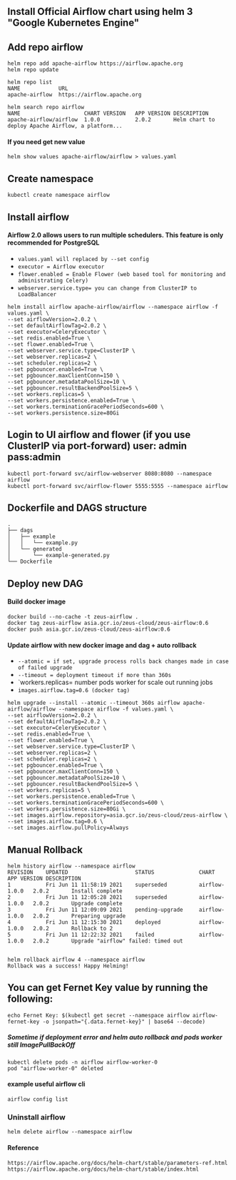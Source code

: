 ## Install Official Airflow chart using helm 3 "Google Kubernetes Engine"

## Add repo airflow
```
helm repo add apache-airflow https://airflow.apache.org
helm repo update

helm repo list
NAME          	URL                       
apache-airflow	https://airflow.apache.org

helm search repo airflow
NAME                  	CHART VERSION	APP VERSION	DESCRIPTION                                       
apache-airflow/airflow	1.0.0        	2.0.2      	Helm chart to deploy Apache Airflow, a platform...
```
#### If you need get new value
```
helm show values apache-airflow/airflow > values.yaml
```

## Create namespace
```
kubectl create namespace airflow
```

## Install airflow
#### Airflow 2.0 allows users to run multiple schedulers. This feature is only recommended for PostgreSQL
- `values.yaml will replaced by --set config`
- `executor = Airflow executor`
- `flower.enabled = Enable Flower (web based tool for monitoring and administrating Celery)`
- `webserver.service.type= you can change from ClusterIP to LoadBalancer`
```
helm install airflow apache-airflow/airflow --namespace airflow -f values.yaml \
--set airflowVersion=2.0.2 \
--set defaultAirflowTag=2.0.2 \
--set executor=CeleryExecutor \
--set redis.enabled=True \
--set flower.enabled=True \
--set webserver.service.type=ClusterIP \
--set webserver.replicas=2 \
--set scheduler.replicas=2 \
--set pgbouncer.enabled=True \
--set pgbouncer.maxClientConn=150 \
--set pgbouncer.metadataPoolSize=10 \
--set pgbouncer.resultBackendPoolSize=5 \
--set workers.replicas=5 \
--set workers.persistence.enabled=True \
--set workers.terminationGracePeriodSeconds=600 \
--set workers.persistence.size=80Gi
```

## Login to UI airflow and flower (if you use ClusterIP via port-forward) user: admin pass:admin
```
kubectl port-forward svc/airflow-webserver 8080:8080 --namespace airflow
kubectl port-forward svc/airflow-flower 5555:5555 --namespace airflow
```

## Dockerfile and DAGS structure
```
.
├── dags
│   ├── example
│   │   └── example.py
│   └── generated
│       └── example-generated.py
└── Dockerfile
```



## Deploy new DAG
#### Build docker image
```
docker build --no-cache -t zeus-airflow .
docker tag zeus-airflow asia.gcr.io/zeus-cloud/zeus-airflow:0.6
docker push asia.gcr.io/zeus-cloud/zeus-airflow:0.6
```

#### Update airflow with new docker image and dag + auto rollback
- `--atomic = if set, upgrade process rolls back changes made in case of failed upgrade`
- `--timeout = deployment timeout if more than 360s`
- `workers.replicas= number pods worker for scale out running jobs
- `images.airflow.tag=0.6 (docker tag)`
```
helm upgrade --install --atomic --timeout 360s airflow apache-airflow/airflow --namespace airflow -f values.yaml \
--set airflowVersion=2.0.2 \
--set defaultAirflowTag=2.0.2 \
--set executor=CeleryExecutor \
--set redis.enabled=True \
--set flower.enabled=True \
--set webserver.service.type=ClusterIP \
--set webserver.replicas=2 \
--set scheduler.replicas=2 \
--set pgbouncer.enabled=True \
--set pgbouncer.maxClientConn=150 \
--set pgbouncer.metadataPoolSize=10 \
--set pgbouncer.resultBackendPoolSize=5 \
--set workers.replicas=5 \
--set workers.persistence.enabled=True \
--set workers.terminationGracePeriodSeconds=600 \
--set workers.persistence.size=80Gi \
--set images.airflow.repository=asia.gcr.io/zeus-cloud/zeus-airflow \
--set images.airflow.tag=0.6 \
--set images.airflow.pullPolicy=Always
```

## Manual Rollback
```
helm history airflow --namespace airflow
REVISION	UPDATED                 	STATUS          	CHART        	APP VERSION	DESCRIPTION                                                  
1       	Fri Jun 11 11:58:19 2021	superseded      	airflow-1.0.0	2.0.2      	Install complete                                             
2       	Fri Jun 11 12:05:28 2021	superseded      	airflow-1.0.0	2.0.2      	Upgrade complete                                             
3       	Fri Jun 11 12:09:09 2021	pending-upgrade 	airflow-1.0.0	2.0.2      	Preparing upgrade                                            
4       	Fri Jun 11 12:15:30 2021	deployed        	airflow-1.0.0	2.0.2      	Rollback to 2                                                
5       	Fri Jun 11 12:22:32 2021	failed          	airflow-1.0.0	2.0.2      	Upgrade "airflow" failed: timed out


helm rollback airflow 4 --namespace airflow
Rollback was a success! Happy Helming!
```

## You can get Fernet Key value by running the following:
```
echo Fernet Key: $(kubectl get secret --namespace airflow airflow-fernet-key -o jsonpath="{.data.fernet-key}" | base64 --decode)
```
 
##### Sometime if deployment error and helm auto rollback and pods worker still ImagePullBackOff
```
kubectl delete pods -n airflow airflow-worker-0
pod "airflow-worker-0" deleted
```

#### example useful airflow cli
```
airflow config list
```

### Uninstall airflow
```
helm delete airflow --namespace airflow
```

#### Reference
```
https://airflow.apache.org/docs/helm-chart/stable/parameters-ref.html
https://airflow.apache.org/docs/helm-chart/stable/index.html
```

